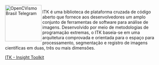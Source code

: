 


<img align="left" width="120" height="120" src="https://itk.org/wp-content/uploads/2019/10/ITK_Logo_Large-300x143.png" alt="OpenCVismo Brasil Telegram">

ITK é uma biblioteca de plataforma cruzada de código aberto que fornece aos desenvolvedores um amplo conjunto de ferramentas de software para análise de imagens. Desenvolvido por meio de metodologias de programação extremas, o ITK baseia-se em uma arquitetura comprovada e orientada para o espaço para processamento, segmentação e registro de imagens científicas em duas, três ou mais dimensões.

[ITK -  Insight Toolkit  ](https://itk.org/)